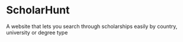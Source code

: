 # ScholarHunt
A website that lets you search through scholarships easily by country, university or degree type
